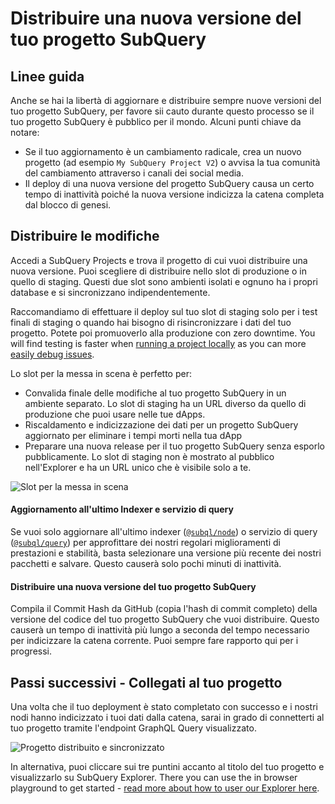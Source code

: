 # Distribuire una nuova versione del tuo progetto SubQuery

## Linee guida

Anche se hai la libertà di aggiornare e distribuire sempre nuove versioni del tuo progetto SubQuery, per favore sii cauto durante questo processo se il tuo progetto SubQuery è pubblico per il mondo. Alcuni punti chiave da notare:

- Se il tuo aggiornamento è un cambiamento radicale, crea un nuovo progetto (ad esempio `My SubQuery Project V2`) o avvisa la tua comunità del cambiamento attraverso i canali dei social media.
- Il deploy di una nuova versione del progetto SubQuery causa un certo tempo di inattività poiché la nuova versione indicizza la catena completa dal blocco di genesi.

## Distribuire le modifiche

Accedi a SubQuery Projects e trova il progetto di cui vuoi distribuire una nuova versione. Puoi scegliere di distribuire nello slot di produzione o in quello di staging. Questi due slot sono ambienti isolati e ognuno ha i propri database e si sincronizzano indipendentemente.

Raccomandiamo di effettuare il deploy sul tuo slot di staging solo per i test finali di staging o quando hai bisogno di risincronizzare i dati del tuo progetto. Potete poi promuoverlo alla produzione con zero downtime. You will find testing is faster when [running a project locally](../run_publish/run.md) as you can more [easily debug issues](../academy/tutorials_examples/debug-projects.md).

Lo slot per la messa in scena è perfetto per:

- Convalida finale delle modifiche al tuo progetto SubQuery in un ambiente separato. Lo slot di staging ha un URL diverso da quello di produzione che puoi usare nelle tue dApps.
- Riscaldamento e indicizzazione dei dati per un progetto SubQuery aggiornato per eliminare i tempi morti nella tua dApp
- Preparare una nuova release per il tuo progetto SubQuery senza esporlo pubblicamente. Lo slot di staging non è mostrato al pubblico nell'Explorer e ha un URL unico che è visibile solo a te.

![Slot per la messa in scena](/assets/img/staging_slot.png)

#### Aggiornamento all'ultimo Indexer e servizio di query

Se vuoi solo aggiornare all'ultimo indexer ([`@subql/node`](https://www.npmjs.com/package/@subql/node)) o servizio di query ([`@subql/query`](https://www.npmjs.com/package/@subql/query)) per approfittare dei nostri regolari miglioramenti di prestazioni e stabilità, basta selezionare una versione più recente dei nostri pacchetti e salvare. Questo causerà solo pochi minuti di inattività.

#### Distribuire una nuova versione del tuo progetto SubQuery

Compila il Commit Hash da GitHub (copia l'hash di commit completo) della versione del codice del tuo progetto SubQuery che vuoi distribuire. Questo causerà un tempo di inattività più lungo a seconda del tempo necessario per indicizzare la catena corrente. Puoi sempre fare rapporto qui per i progressi.

## Passi successivi - Collegati al tuo progetto

Una volta che il tuo deployment è stato completato con successo e i nostri nodi hanno indicizzato i tuoi dati dalla catena, sarai in grado di connetterti al tuo progetto tramite l'endpoint GraphQL Query visualizzato.

![Progetto distribuito e sincronizzato](/assets/img/projects-deploy-sync.png)

In alternativa, puoi cliccare sui tre puntini accanto al titolo del tuo progetto e visualizzarlo su SubQuery Explorer. There you can use the in browser playground to get started - [read more about how to user our Explorer here](../run_publish/query.md).
